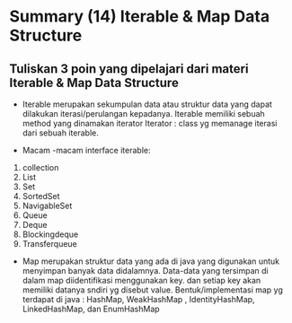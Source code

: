 # Summary (14) Iterable & Map Data Structure
## Tuliskan 3 poin yang dipelajari dari materi Iterable & Map Data Structure

- Iterable merupakan sekumpulan data atau struktur data yang dapat dilakukan iterasi/perulangan kepadanya. Iterable memiliki sebuah method yang dinamakan iterator
Iterator : class yg memanage iterasi dari sebuah iterable.

- Macam -macam interface iterable:
1.	collection
2.	List
3.	Set
4.	SortedSet
5.	NavigableSet
6.	Queue
7.	Deque
8.	Blockingdeque
9.	Transferqueue
- Map merupakan struktur data yang ada di java yang digunakan untuk menyimpan banyak data didalamnya. Data-data yang tersimpan di dalam map diidentifikasi menggunakan key. dan setiap key akan memiliki datanya sndiri yg disebut value. Bentuk/implementasi map yg terdapat di java : HashMap, WeakHashMap , IdentityHashMap, LinkedHashMap, dan EnumHashMap
